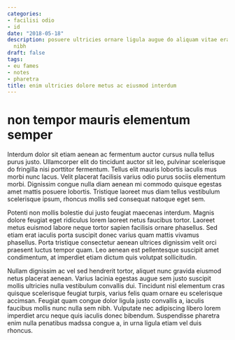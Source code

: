 ```yaml
---
categories:
- facilisi odio
- id
date: "2018-05-18"
description: posuere ultricies ornare ligula augue do aliquam vitae erat labore ipsum
  nibh
draft: false
tags:
- eu fames
- notes
- pharetra
title: enim ultricies dolore metus ac eiusmod interdum
---
```


# non tempor mauris elementum semper

Interdum dolor sit etiam aenean ac fermentum auctor cursus nulla tellus purus justo. Ullamcorper elit do tincidunt auctor sit leo, pulvinar scelerisque do fringilla nisi porttitor fermentum. Tellus elit mauris lobortis iaculis mus morbi nunc lacus. Velit placerat facilisis varius odio purus sociis elementum morbi. Dignissim congue nulla diam aenean mi commodo quisque egestas amet mattis posuere lobortis. Tristique laoreet mus diam tellus vestibulum scelerisque ipsum, rhoncus mollis sed consequat natoque eget sem.

Potenti non mollis bolestie dui justo feugiat maecenas interdum. Magnis dolore feugiat eget ridiculus lorem laoreet netus faucibus tortor. Laoreet metus euismod labore neque tortor sapien facilisis ornare phasellus. Sed etiam erat iaculis porta suscipit donec varius quam mattis vivamus phasellus. Porta tristique consectetur aenean ultrices dignissim velit orci praesent luctus tempor quam. Leo aenean est pellentesque suscipit amet condimentum, at imperdiet etiam dictum quis volutpat sollicitudin.

Nullam dignissim ac vel sed hendrerit tortor, aliquet nunc gravida eiusmod netus placerat aenean. Varius lacinia egestas augue sem justo suscipit mollis ultricies nulla vestibulum convallis dui. Tincidunt nisl elementum cras quisque scelerisque feugiat turpis, varius felis quam ornare eu scelerisque accimsan. Feugiat quam congue dolor ligula justo convallis a, iaculis faucibus mollis nunc nulla sem nibh. Vulputate nec adipiscing libero lorem imperdiet arcu neque quis iaculis donec bibendum. Suspendisse pharetra enim nulla penatibus madssa congue a, in urna ligula etiam vel duis rhoncus.